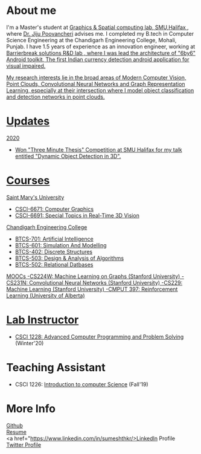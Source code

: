 # About me
I'm a Master's student at <a href="http://cs.smu.ca/~jiju/"> Graphics & Spatial computing lab, SMU,Halifax </a> , where <a href="http://cs.smu.ca/~jiju/">Dr. Jiju Poovancheri</a> advises me. I completed my B.tech in Computer Science Engineering at the Chandigarh Engineering College, Mohali, Punjab. I have 1.5 years of experience as an innovation engineer, working at <a href="https://www.barrierbreak.com/"> Barrierbreak solutions R&D lab , where I was lead the architecture of <a href="https://www.barrierbreak.com/6by6/"> "6by6" Android toolkit, The first Indian currency detection android application for visual impaired.


My research interests lie in the broad areas of Modern Computer Vision, Point Clouds, Convolutional Neural Networks and Graph Representation Learning, especially at their intersection where I model object classification and detection networks in point clouds.  
 
# Updates
2020

- Won "Three Minute Thesis" Competition at SMU Halifax for my talk entitled "Dynamic Object Detection in 3D".



# Courses
Saint Mary's University
- CSCI-6671: Computer Graphics
- CSCI-6691: Special Topics in Real-Time 3D Vision

Chandigarh Engineering College 
- BTCS-701: Artificial Intelligence
- BTCS-601: Simulation And Modelling
- BTCS-402: Discrete Structures
- BTCS-503: Design & Analysis of Algorithms
- BTCS-502: Relational Datbases

MOOCs
 -CS224W: Machine Learning on Graphs (Stanford University)
 -CS231N: Convolutional Neural Networks (Stanford University)
 -CS229: Machine Learning (Stanford University)
 -CMPUT 397: Reinforcement Learning (University of Alberta)

# Lab Instructor
- CSCI 1228: <a href="http://cs.smu.ca/~myoung/csci1228/">Advanced Computer Programming and Problem Solving</a> (Winter'20)

# Teaching Assistant
- CSCI 1226: <a href="http://cs.smu.ca/~myoung/csci1226/">Introduction to computer Science</a> (Fall'19)



# More Info
<a href="https://github.com/sumeshthakr">Github</a> <br>
<a href="">Resume</a> <br>
<a href="https://www.linkedin.com/in/sumeshthkr/>LinkedIn Profile</a> <br>
<a href="https://twitter.com/sumesh_thakur">Twitter Profile</a>
